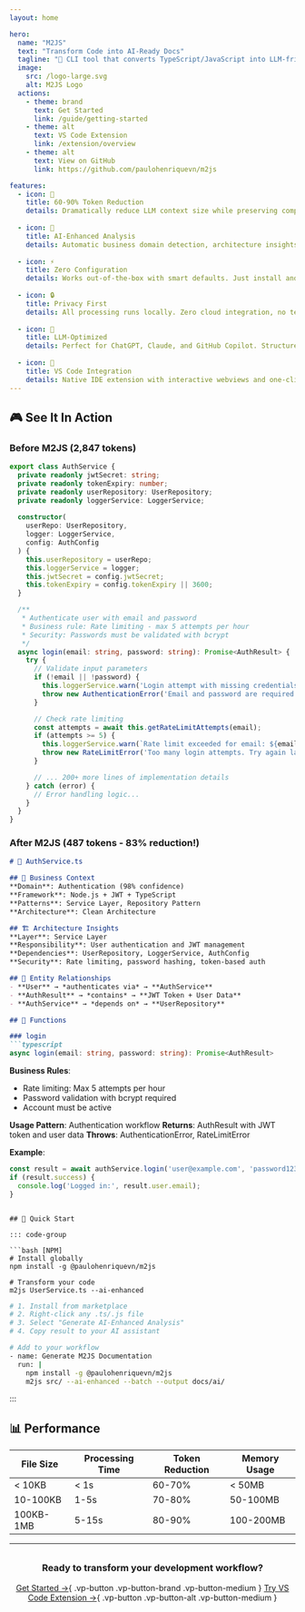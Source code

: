 ```yaml
---
layout: home

hero:
  name: "M2JS"
  text: "Transform Code into AI-Ready Docs"
  tagline: "🐻 CLI tool that converts TypeScript/JavaScript into LLM-friendly Markdown with 60-90% token reduction"
  image:
    src: /logo-large.svg
    alt: M2JS Logo
  actions:
    - theme: brand
      text: Get Started
      link: /guide/getting-started
    - theme: alt
      text: VS Code Extension
      link: /extension/overview
    - theme: alt
      text: View on GitHub
      link: https://github.com/paulohenriquevn/m2js

features:
  - icon: 🚀
    title: 60-90% Token Reduction
    details: Dramatically reduce LLM context size while preserving complete meaning and business logic
  
  - icon: 🧠
    title: AI-Enhanced Analysis
    details: Automatic business domain detection, architecture insights, and semantic relationship mapping
  
  - icon: ⚡
    title: Zero Configuration
    details: Works out-of-the-box with smart defaults. Just install and run - no setup required
  
  - icon: 🔒
    title: Privacy First
    details: All processing runs locally. Zero cloud integration, no telemetry, works offline
  
  - icon: 🎯
    title: LLM-Optimized
    details: Perfect for ChatGPT, Claude, and GitHub Copilot. Structured for maximum AI understanding
  
  - icon: 🔧
    title: VS Code Integration
    details: Native IDE extension with interactive webviews and one-click documentation generation
---
```


## 🎮 See It In Action

### Before M2JS (2,847 tokens)

```typescript
export class AuthService {
  private readonly jwtSecret: string;
  private readonly tokenExpiry: number;
  private readonly userRepository: UserRepository;
  private readonly loggerService: LoggerService;
  
  constructor(
    userRepo: UserRepository,
    logger: LoggerService,
    config: AuthConfig
  ) {
    this.userRepository = userRepo;
    this.loggerService = logger;
    this.jwtSecret = config.jwtSecret;
    this.tokenExpiry = config.tokenExpiry || 3600;
  }

  /**
   * Authenticate user with email and password
   * Business rule: Rate limiting - max 5 attempts per hour
   * Security: Passwords must be validated with bcrypt
   */
  async login(email: string, password: string): Promise<AuthResult> {
    try {
      // Validate input parameters
      if (!email || !password) {
        this.loggerService.warn('Login attempt with missing credentials');
        throw new AuthenticationError('Email and password are required');
      }

      // Check rate limiting
      const attempts = await this.getRateLimitAttempts(email);
      if (attempts >= 5) {
        this.loggerService.warn(`Rate limit exceeded for email: ${email}`);
        throw new RateLimitError('Too many login attempts. Try again later.');
      }

      // ... 200+ more lines of implementation details
    } catch (error) {
      // Error handling logic...
    }
  }
}
```

### After M2JS (487 tokens - **83% reduction!**)

```markdown
# 📝 AuthService.ts

## 🧠 Business Context
**Domain**: Authentication (98% confidence)
**Framework**: Node.js + JWT + TypeScript
**Patterns**: Service Layer, Repository Pattern
**Architecture**: Clean Architecture

## 🏗️ Architecture Insights
**Layer**: Service Layer
**Responsibility**: User authentication and JWT management
**Dependencies**: UserRepository, LoggerService, AuthConfig
**Security**: Rate limiting, password hashing, token-based auth

## 🔗 Entity Relationships
- **User** → *authenticates via* → **AuthService**
- **AuthResult** → *contains* → **JWT Token + User Data**
- **AuthService** → *depends on* → **UserRepository**

## 🔧 Functions

### login
```typescript
async login(email: string, password: string): Promise<AuthResult>
```
**Business Rules**:
- Rate limiting: Max 5 attempts per hour
- Password validation with bcrypt required
- Account must be active

**Usage Pattern**: Authentication workflow
**Returns**: AuthResult with JWT token and user data
**Throws**: AuthenticationError, RateLimitError

**Example**:
```typescript
const result = await authService.login('user@example.com', 'password123');
if (result.success) {
  console.log('Logged in:', result.user.email);
}
```
```

## 🚀 Quick Start

::: code-group

```bash [NPM]
# Install globally
npm install -g @paulohenriquevn/m2js

# Transform your code
m2js UserService.ts --ai-enhanced
```

```bash [VS Code]
# 1. Install from marketplace
# 2. Right-click any .ts/.js file
# 3. Select "Generate AI-Enhanced Analysis"
# 4. Copy result to your AI assistant
```

```bash [GitHub]
# Add to your workflow
- name: Generate M2JS Documentation
  run: |
    npm install -g @paulohenriquevn/m2js
    m2js src/ --ai-enhanced --batch --output docs/ai/
```

:::

## 📊 Performance

| File Size | Processing Time | Token Reduction | Memory Usage |
|-----------|----------------|-----------------|--------------|
| < 10KB | < 1s | 60-70% | < 50MB |
| 10-100KB | 1-5s | 70-80% | 50-100MB |
| 100KB-1MB | 5-15s | 80-90% | 100-200MB |

---

<div style="text-align: center; margin: 2rem 0;">

### Ready to transform your development workflow?

[Get Started →](/guide/getting-started){ .vp-button .vp-button-brand .vp-button-medium }
[Try VS Code Extension →](/extension/overview){ .vp-button .vp-button-alt .vp-button-medium }

</div>
